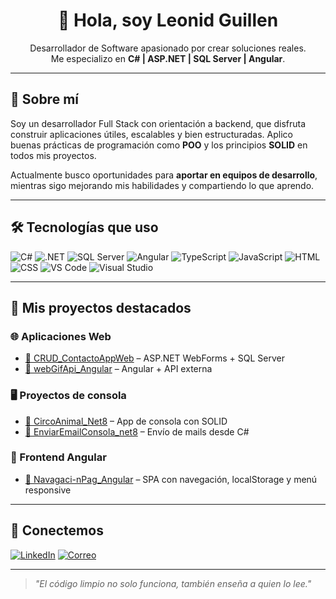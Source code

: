 <h1 align="center">👋 Hola, soy Leonid Guillen</h1>

<p align="center">
  Desarrollador de Software apasionado por crear soluciones reales.<br/>
  Me especializo en <strong>C# | ASP.NET | SQL Server | Angular</strong>.
</p>

---

## 🚀 Sobre mí

Soy un desarrollador Full Stack con orientación a backend, que disfruta construir aplicaciones útiles, escalables y bien estructuradas. Aplico buenas prácticas de programación como **POO** y los principios **SOLID** en todos mis proyectos.  

Actualmente busco oportunidades para **aportar en equipos de desarrollo**, mientras sigo mejorando mis habilidades y compartiendo lo que aprendo.

---

## 🛠 Tecnologías que uso

![C#](https://img.shields.io/badge/-C%23-239120?style=flat&logo=c-sharp&logoColor=white)
![.NET](https://img.shields.io/badge/-.NET-512BD4?style=flat&logo=dotnet&logoColor=white)
![SQL Server](https://img.shields.io/badge/-SQL%20Server-CC2927?style=flat&logo=microsoft-sql-server&logoColor=white)
![Angular](https://img.shields.io/badge/-Angular-DD0031?style=flat&logo=angular&logoColor=white)
![TypeScript](https://img.shields.io/badge/-TypeScript-007ACC?style=flat&logo=typescript&logoColor=white)
![JavaScript](https://img.shields.io/badge/-JavaScript-F7DF1E?style=flat&logo=javascript&logoColor=black)
![HTML](https://img.shields.io/badge/-HTML5-E34F26?style=flat&logo=html5&logoColor=white)
![CSS](https://img.shields.io/badge/-CSS3-1572B6?style=flat&logo=css3&logoColor=white)
![VS Code](https://img.shields.io/badge/-VS%20Code-007ACC?style=flat&logo=visual-studio-code&logoColor=white)
![Visual Studio](https://img.shields.io/badge/-Visual%20Studio-5C2D91?style=flat&logo=visual-studio&logoColor=white)

---

## 📂 Mis proyectos destacados

### 🌐 Aplicaciones Web
- [🔗 CRUD_ContactoAppWeb](https://github.com/LeonidStuartGuillenAlvarado/CRUD_ContactoAppWeb) – ASP.NET WebForms + SQL Server
- [🔗 webGifApi_Angular](https://github.com/LeonidStuartGuillenAlvarado/webGifApi_Angular) – Angular + API externa

### 🖥️ Proyectos de consola
- [🔗 CircoAnimal_Net8](https://github.com/LeonidStuartGuillenAlvarado/CircoAnimal_Net8) – App de consola con SOLID
- [🔗 EnviarEmailConsola_net8](https://github.com/LeonidStuartGuillenAlvarado/EnviarEmailConsola_net8) – Envío de mails desde C#

### 📱 Frontend Angular
- [🔗 Navagaci-nPag_Angular](https://github.com/LeonidStuartGuillenAlvarado/Navegaci-nPag_Angular) – SPA con navegación, localStorage y menú responsive

---

## 🤝 Conectemos

[![LinkedIn](https://img.shields.io/badge/-LinkedIn-0A66C2?style=flat&logo=linkedin&logoColor=white)](https://www.linkedin.com/in/leonid-stuart-guillen-alvarado-ab3a6a319/)
[![Correo](https://img.shields.io/badge/-Correo-EA4335?style=flat&logo=gmail&logoColor=white)](mailto:guillenalvaradoleonidstuart@gmail.com)

---

> *"El código limpio no solo funciona, también enseña a quien lo lee."*
